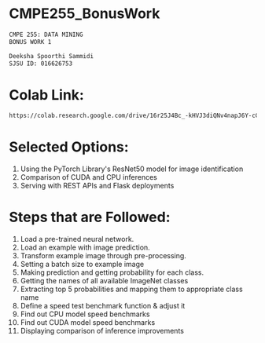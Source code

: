 # CMPE255_BonusWork

```bash
CMPE 255: DATA MINING
BONUS WORK 1
```

```bash
Deeksha Spoorthi Sammidi
SJSU ID: 016626753
```

# Colab Link: 

```bash
https://colab.research.google.com/drive/16r25J4Bc_-kHVJ3diQNv4napJ6Y-cCCV?usp=sharing
```

# Selected Options:

  1. Using the PyTorch Library's ResNet50 model for image identification
  2. Comparison of CUDA and CPU inferences 
  3. Serving with REST APIs and Flask deployments

# Steps that are Followed:

  1. Load a pre-trained neural network.
  2. Load an example with image prediction.
  3. Transform example image through pre-processing.
  4. Setting a batch size to example image
  5. Making prediction and getting probability for each class.
  6. Getting the names of all available ImageNet classes
  7. Extracting top 5 probabilities and mapping them to appropriate class name
  8. Define a speed test benchmark function & adjust it
  9. Find out CPU model speed benchmarks
 10. Find out CUDA model speed benchmarks
 11. Displaying comparison of inference improvements

